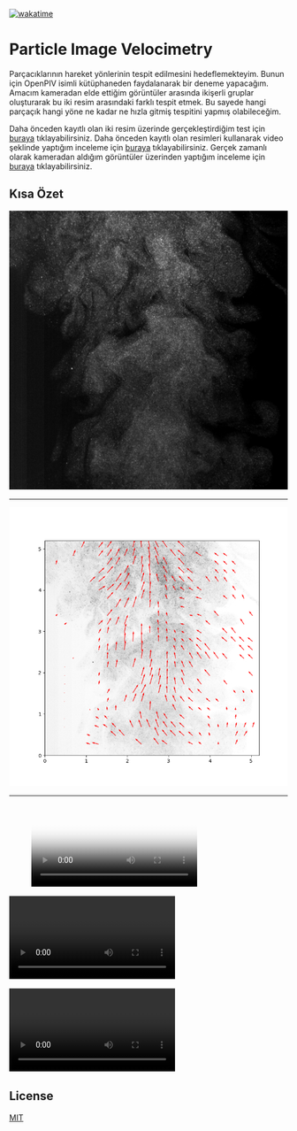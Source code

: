 [![wakatime](https://wakatime.com/badge/user/3c7a50f7-fbe6-44cd-bb8b-623bd7ce08b2/project/56fcd503-86b0-44d3-b04e-475aec8415a3.svg)](https://wakatime.com/badge/user/3c7a50f7-fbe6-44cd-bb8b-623bd7ce08b2/project/56fcd503-86b0-44d3-b04e-475aec8415a3)

# Particle Image Velocimetry

Parçacıklarının hareket yönlerinin tespit edilmesini hedeflemekteyim. Bunun için OpenPIV isimli kütüphaneden faydalanarak bir deneme yapacağım. Amacım kameradan elde ettiğim görüntüler arasında ikişerli gruplar oluşturarak bu iki resim arasındaki farklı tespit etmek. Bu sayede hangi parçaçık hangi yöne ne kadar ne hızla gitmiş tespitini yapmış olabileceğim.

Daha önceden kayıtlı olan iki resim üzerinde gerçekleştirdiğim test için [buraya](./main.ipynb) tıklayabilirsiniz.
Daha önceden kayıtlı olan resimleri kullanarak video şeklinde yaptığım inceleme için [buraya](./test.py) tıklayabilirsiniz.
Gerçek zamanlı olarak kameradan aldığım görüntüler üzerinden yaptığım inceleme için [buraya](#) tıklayabilirsiniz.

## Kısa Özet

![Test 1](./test_images/a_frame/c000a.bmp)

---


![Output 1](./result/img_0.bmp)

---

<!-- blank line -->
<figure class="video_container">
  <video controls="true" allowfullscreen="true" poster="./result/img_0.bmp">
    <source src="./result/video/output.mp4" type="video/mp4">
  </video>
</figure>
<!-- blank line -->

<video controls="controls">
  <source type="video/mp4" src="./result/video/output.mp4"></source>
  <source type="video/webm" src="./result/video/output.webm"></source>
  <p>Your browser does not support the video element.</p>
</video>

![Video](./result/video/output.mp4)

## License
[MIT](LICENSE)
